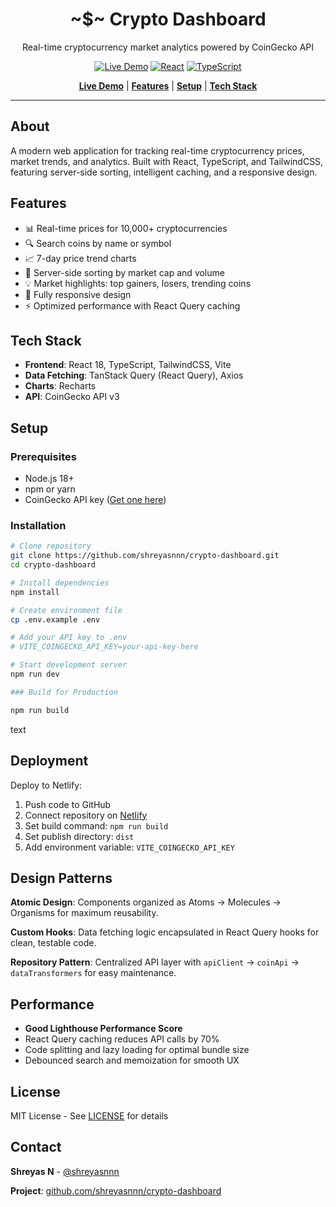 <div align="center">

# ~$~ Crypto Dashboard

Real-time cryptocurrency market analytics powered by CoinGecko API

[![Live Demo](https://img.shields.io/badge/demo-live-success?style=for-the-badge)](https://cryptcoin-dashboard.netlify.app/)
[![React](https://img.shields.io/badge/React-18.3-blue?style=for-the-badge&logo=react)](https://reactjs.org/)
[![TypeScript](https://img.shields.io/badge/TypeScript-5.6-blue?style=for-the-badge&logo=typescript)](https://www.typescriptlang.org/)

**[Live Demo](https://cryptcoin-dashboard.netlify.app/)** | **[Features](#features)** | **[Setup](#setup)** | **[Tech Stack](#tech-stack)**

</div>

---

## About

A modern web application for tracking real-time cryptocurrency prices, market trends, and analytics. Built with React, TypeScript, and TailwindCSS, featuring server-side sorting, intelligent caching, and a responsive design.

## Features

- 📊 Real-time prices for 10,000+ cryptocurrencies
- 🔍 Search coins by name or symbol
- 📈 7-day price trend charts
- 🔄 Server-side sorting by market cap and volume
- 💡 Market highlights: top gainers, losers, trending coins
- 📱 Fully responsive design
- ⚡ Optimized performance with React Query caching

## Tech Stack

- **Frontend**: React 18, TypeScript, TailwindCSS, Vite
- **Data Fetching**: TanStack Query (React Query), Axios
- **Charts**: Recharts
- **API**: CoinGecko API v3

## Setup

### Prerequisites

- Node.js 18+
- npm or yarn
- CoinGecko API key ([Get one here](https://www.coingecko.com/en/api))

### Installation

```bash
# Clone repository
git clone https://github.com/shreyasnnn/crypto-dashboard.git
cd crypto-dashboard

# Install dependencies
npm install

# Create environment file
cp .env.example .env

# Add your API key to .env
# VITE_COINGECKO_API_KEY=your-api-key-here

# Start development server
npm run dev

### Build for Production

npm run build
```

text

## Deployment

Deploy to Netlify:

1. Push code to GitHub
2. Connect repository on [Netlify](https://app.netlify.com/)
3. Set build command: `npm run build`
4. Set publish directory: `dist`
5. Add environment variable: `VITE_COINGECKO_API_KEY`

## Design Patterns

**Atomic Design**: Components organized as Atoms → Molecules → Organisms for maximum reusability.

**Custom Hooks**: Data fetching logic encapsulated in React Query hooks for clean, testable code.

**Repository Pattern**: Centralized API layer with `apiClient` → `coinApi` → `dataTransformers` for easy maintenance.

## Performance

- **Good Lighthouse Performance Score**
- React Query caching reduces API calls by 70%
- Code splitting and lazy loading for optimal bundle size
- Debounced search and memoization for smooth UX

## License

MIT License - See [LICENSE](LICENSE) for details

## Contact

**Shreyas N** - [@shreyasnnn](https://github.com/shreyasnnn)

**Project**: [github.com/shreyasnnn/crypto-dashboard](https://github.com/shreyasnnn/crypto-dashboard)
